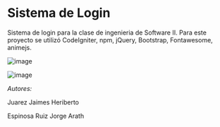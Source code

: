 # Sistema de Login

Sistema de login para la clase de ingenieria de Software II.
Para este proyecto se utilizó CodeIgniter, npm, jQuery, Bootstrap, Fontawesome, animejs.

![image](https://user-images.githubusercontent.com/20604217/78246510-8439e000-74a6-11ea-95fc-ca6c69ccb91f.png)


![image](https://user-images.githubusercontent.com/20604217/78246551-9287fc00-74a6-11ea-887d-99cf5494d4b5.png)

*Autores:*

Juarez Jaimes Heriberto

Espinosa Ruiz Jorge Arath
